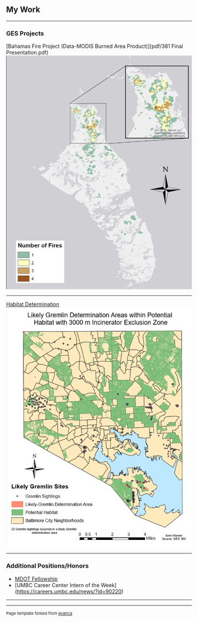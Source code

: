 ## My Work

---

### GES Projects 

[Bahamas Fire Project (Data-MODIS Burned Area Product)](pdf/381 Final Presentation.pdf)
<img src="/projects/Map_1.JPG"/>

---
[Habitat Determination]()
<img src="/projects/Habitat.PNG"/>

---

### Additional Positions/Honors

- [MDOT Fellowship](https://publicservicescholars.umbc.edu/mdot-fellows-2019/)
- [UMBC Career Center Intern of the Week] (https://careers.umbc.edu/news/?id=90220)

---

---
<p style="font-size:11px">Page template forked from <a href="https://github.com/evanca/quick-portfolio">evanca</a></p>
<!-- Remove above link if you don't want to attibute -->
